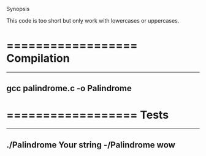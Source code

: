 Synopsis

This code is too short but only work with lowercases or uppercases.

==================
Compilation
==================
-------------------------------------------
gcc palindrome.c -o Palindrome 
-------------------------------------------
==================
Tests
==================
-------------------------------------------
./Palindrome Your string
-/Palindrome wow
-------------------------------------------

